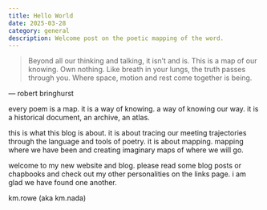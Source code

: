 ```yaml
---
title: Hello World
date: 2025-03-28
category: general
description: Welcome post on the poetic mapping of the word.
---
```


>Beyond
all our thinking and talking,
it isn’t and is. This
is a map of our knowing. Own
nothing. Like breath in your lungs,
the truth passes through you.
Where space, motion and rest
come together is being.

— robert bringhurst

every poem is a map. it is a way of knowing. a way of knowing our way. it is a historical document, an archive, an atlas. 

this is what this blog is about. it is about tracing our meeting trajectories through the language and tools of poetry. it is about mapping. mapping where we have been and creating imaginary maps of where we will go.

welcome to my new website and blog. please read some blog posts or chapbooks and check out my other personalities on the links page. i am glad we have found one another.

km.rowe (aka km.nada)